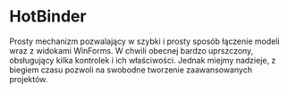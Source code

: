 # HotBinder
Prosty mechanizm pozwalający w szybki i prosty sposób łączenie modeli wraz z widokami WinForms. W chwili obecnej bardzo uprszczony, obsługujący kilka kontrolek i ich właściwości. Jednak miejmy nadzieje, z biegiem czasu pozwoli na swobodne tworzenie zaawansowanych projektów.
